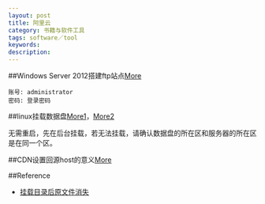 ```yaml
---
layout: post
title: 阿里云
category: 书籍与软件工具
tags: software／tool
keywords: 
description: 
---
```


##Windows Server 2012搭建ftp站点[More](http://blog.csdn.net/geeklei/article/details/36016457)

```
账号: administrator
密码: 登录密码
```

##linux挂载数据盘[More1](https://help.aliyun.com/document_detail/25446.html)，[More2](https://help.aliyun.com/document_detail/25426.html?spm=5176.doc25446.2.3.tOt7lJ)

无需重启，先在后台挂载，若无法挂载，请确认数据盘的所在区和服务器的所在区是在同一个区。


##CDN设置回源host的意义[More](https://help.aliyun.com/knowledge_detail/6502939.html?pos=19#CDN设置回源host的意义)


##Reference

* [挂载目录后原文件消失](http://blog.csdn.net/kongdeqian1988/article/details/38279921)